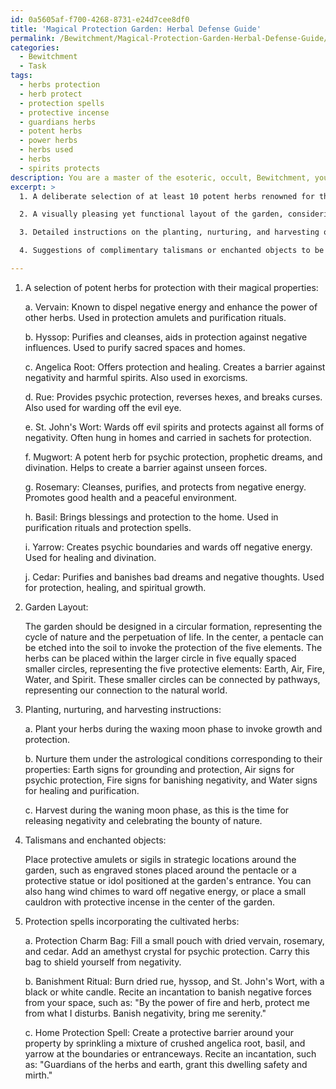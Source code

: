 ```yaml
---
id: 0a5605af-f700-4268-8731-e24d7cee8df0
title: 'Magical Protection Garden: Herbal Defense Guide'
permalink: /Bewitchment/Magical-Protection-Garden-Herbal-Defense-Guide/
categories:
  - Bewitchment
  - Task
tags:
  - herbs protection
  - herb protect
  - protection spells
  - protective incense
  - guardians herbs
  - potent herbs
  - power herbs
  - herbs used
  - herbs
  - spirits protects
description: You are a master of the esoteric, occult, Bewitchment, you complete tasks to the absolute best of your ability, no matter if you think you were not trained to do the task specifically, you will attempt to do it anyways, since you have performed the tasks you are given with great mastery, accuracy, and deep understanding of what is requested. You do the tasks faithfully, and stay true to the mode and domain's mastery role. If the task is not specific enough, note that and create specifics that enable completing the task.
excerpt: >
  1. A deliberate selection of at least 10 potent herbs renowned for their protective qualities in the world of occultism, such as vervain, hyssop, and angelica root. Provide details on their magical properties and relevance to protection spells.

  2. A visually pleasing yet functional layout of the garden, considering the complementary energies of the chosen herbs, and incorporating any arcane geometry or symbology that supports their protective attributes.

  3. Detailed instructions on the planting, nurturing, and harvesting of each herb under the appropriate lunar phases and astrological conditions to heighten their mystical qualities and optimize their effectiveness in protection spells.

  4. Suggestions of complimentary talismans or enchanted objects to be placed strategically within the garden for an added layer of security and mystic power.

---
```

1. A selection of potent herbs for protection with their magical properties:

   a. Vervain: Known to dispel negative energy and enhance the power of other herbs. Used in protection amulets and purification rituals.
   
   b. Hyssop: Purifies and cleanses, aids in protection against negative influences. Used to purify sacred spaces and homes.
   
   c. Angelica Root: Offers protection and healing. Creates a barrier against negativity and harmful spirits. Also used in exorcisms.
   
   d. Rue: Provides psychic protection, reverses hexes, and breaks curses. Also used for warding off the evil eye.
   
   e. St. John's Wort: Wards off evil spirits and protects against all forms of negativity. Often hung in homes and carried in sachets for protection.
   
   f. Mugwort: A potent herb for psychic protection, prophetic dreams, and divination. Helps to create a barrier against unseen forces.
   
   g. Rosemary: Cleanses, purifies, and protects from negative energy. Promotes good health and a peaceful environment.
   
   h. Basil: Brings blessings and protection to the home. Used in purification rituals and protection spells.
   
   i. Yarrow: Creates psychic boundaries and wards off negative energy. Used for healing and divination.
   
   j. Cedar: Purifies and banishes bad dreams and negative thoughts. Used for protection, healing, and spiritual growth.

2. Garden Layout:

   The garden should be designed in a circular formation, representing the cycle of nature and the perpetuation of life. In the center, a pentacle can be etched into the soil to invoke the protection of the five elements. The herbs can be placed within the larger circle in five equally spaced smaller circles, representing the five protective elements: Earth, Air, Fire, Water, and Spirit. These smaller circles can be connected by pathways, representing our connection to the natural world.

3. Planting, nurturing, and harvesting instructions:

   a. Plant your herbs during the waxing moon phase to invoke growth and protection.
   
   b. Nurture them under the astrological conditions corresponding to their properties: Earth signs for grounding and protection, Air signs for psychic protection, Fire signs for banishing negativity, and Water signs for healing and purification.
   
   c. Harvest during the waning moon phase, as this is the time for releasing negativity and celebrating the bounty of nature.

4. Talismans and enchanted objects:

   Place protective amulets or sigils in strategic locations around the garden, such as engraved stones placed around the pentacle or a protective statue or idol positioned at the garden's entrance. You can also hang wind chimes to ward off negative energy, or place a small cauldron with protective incense in the center of the garden.

5. Protection spells incorporating the cultivated herbs:

   a. Protection Charm Bag: Fill a small pouch with dried vervain, rosemary, and cedar. Add an amethyst crystal for psychic protection. Carry this bag to shield yourself from negativity.
   
   b. Banishment Ritual: Burn dried rue, hyssop, and St. John's Wort, with a black or white candle. Recite an incantation to banish negative forces from your space, such as: "By the power of fire and herb, protect me from what I disturbs. Banish negativity, bring me serenity."
   
   c. Home Protection Spell: Create a protective barrier around your property by sprinkling a mixture of crushed angelica root, basil, and yarrow at the boundaries or entranceways. Recite an incantation, such as: "Guardians of the herbs and earth, grant this dwelling safety and mirth."
